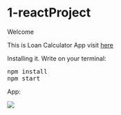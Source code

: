 # 1-reactProject
Welcome

This is Loan Calculator App visit <a href="https://loancalculatorapp.netlify.com/">here</a>

Installing it.
Write on your terminal:

<pre>
npm install
npm start 
</pre>
App: 

<img src="https://github.com/shokhrukhkh/1-reactProject/blob/master/loan/11111.gif?raw=true">
